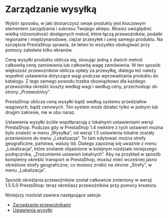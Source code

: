 # Zarządzanie wysyłką

Wybór sposobu, w jaki dostarczysz swoje produkty jest kluczowym elementem zarządzania i sukcesu Twojego sklepu. Musisz uwzględnić wielką różnorodność dostępnych metod, które łączą przewoźników, podatki regionalne i międzynarodowe, ciężar przesyłek i cenę samego produktu. Na szczęście PrestaShop sprawia, że łatwo to wszystko obsługiwać przy pomocy zaledwie kilku ekranów.

Cenę wysyłki produktu oblicza się, stosując jedną z dwóch metod: całkowitą cenę zamówienia lub całkowitą wagę zamówienia. W ten sposób większość przewoźników oblicza opłaty za przesyłkę, dlatego też należy wypełnić ustawienia dotyczące wagi podczas wprowadzania produktu do katalogu. Z tego samego powodu trzeba obowiązkowo dla każdego przewoźnika określić koszty według wagi i według ceny, przechodząc do strony „Przewoźnicy”.

PrestaShop oblicza cenę wysyłki bądź według systemu przedziałów wagowych, bądź cenowych. Ten system może działać tylko w jednym lub drugim zakresie, nie w obu naraz.

Ustawienia wysyłki ściśle współpracują z lokalnymi ustawieniami wersji PrestaShop. Podczas gdy w PrestaShop 1.4 niektóre z tych ustawień można było znaleźć w menu „Wysyłka”, od wersji 1.5 ustawienia lokalne zostały przeniesione do menu „Lokalizacja”. To tam edytować można strefy geograficzne, państwa, waluty itd. Dlatego zapoznaj się uważnie z menu „Lokalizacja”, które zostanie objaśnione w kolejnym rozdziale niniejszego podręcznika, „Zrozumienie ustawień lokalnych”. Aby na przykład w sposób kompletny określić transport w PrestaShop, musisz mieć wcześniej jasno określone strefy geograficzne, co możesz zrobić na stronie „Strefy”, w menu „Lokalizacja”.

Sposób określania przewoźników został całkowicie zmieniony w wersji 1.5.5.0 PrestaShop: teraz określasz przewoźników przy pomocy kreatora.

Niniejszy rozdział zawiera następujące sekcje:

* [Zarządzanie przewoźnikami](zarzadzanie-przewoznikami.md)
* [Ustawienia wysyłki](ustawienia-wysylki.md)
